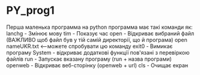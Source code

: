 # PY_prog1
Перша маленька программа на python
программа має такі команди як: 
lanchg - Змінює мову
tim - Показує час
open - Відкриває вибраний файл (ВАЖЛИВО щоб файл був у тій самій директорії, що й програма) open nameUKR.txt <--можете спробувати цю команду
exit0 - Вимикає програму
System - відкриває додаткові функції пов'язані з перевіркою файлів
run - Запускає вказану програму (run + назва програми)
openweb - Відкриває веб-сторінку (openweb + url)
cls - Очищає екран

